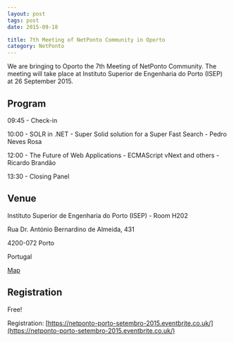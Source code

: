 ```yaml
---
layout: post
tags: post
date: 2015-09-18

title: 7th Meeting of NetPonto Community in Oporto
category: NetPonto
---
```


We are bringing to Oporto the 7th Meeting of NetPonto Community.
The meeting will take place at Instituto Superior de Engenharia do Porto (ISEP) at 26 September 2015.

## Program

09:45 - Check-in

10:00 - SOLR in .NET - Super Solid solution for a Super Fast Search - Pedro Neves Rosa

12:00 - The Future of Web Applications - ECMAScript vNext and others - Ricardo Brandão

13:30 - Closing Panel

## Venue

Instituto Superior de Engenharia do Porto (ISEP) - Room H202

Rua Dr. António Bernardino de Almeida, 431

4200-072 Porto

Portugal

[Map](https://www.google.pt/maps/place/ISEP,+4200-072+Porto/@41.1778457,-8.6081006,17z/data=!4m2!3m1!1s0xd246449b419e1c1:0x16a6fd2fcace4efe)

## Registration

Free!

Registration: [https://netponto-porto-setembro-2015.eventbrite.co.uk/](https://netponto-porto-setembro-2015.eventbrite.co.uk/)
